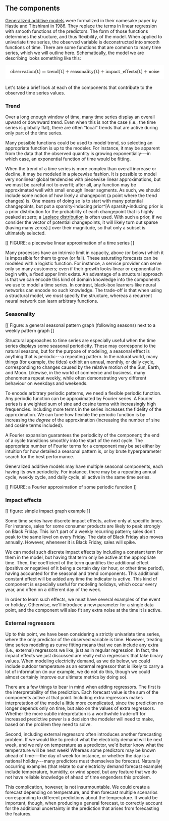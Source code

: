 ## The components

[Generalized additive models](https://projecteuclid.org/euclid.ss/1177013604) were formalized
in their namesake paper by Hastie and Tibshirani in 1986. They replace
the terms in linear regression with smooth functions of the predictors.
The form of those functions determines the structure, and thus
flexibility, of the model. When applied to univariate time series, the
observed variable is deconstructed into smooth functions of time. There
are some functions that are common to many time series, which we will
outline here. Schematically, the model we are describing looks something
like this:

![](figures/structural-eqn.png)

Let's take a brief look at each of the components that contribute to the
observed time series values.

### Trend

Over a long enough window of time, many time series display an overall
upward or downward trend. Even when this is not the case (i.e., the time
series is globally flat), there are often "local" trends that are active
during only part of the time series.

Many possible functions could be used to model trend, so selecting an
appropriate function is up to the modeler. For instance, it may be
apparent from the data that the observed quantity is growing
exponentially---in which case, an exponential function of time would be
fitting.

When the trend of a time series is more complex than overall increase or
decline, it may be modeled in a piecewise fashion. It is possible to
model very nonlinear global tendencies with piecewise linear
approximations, but we must be careful not to overfit; after all, any
function may be approximated well with small enough linear segments. As
such, we should include some notion of how likely a changepoint (a point
where the trend changes) is. One means of doing so is to start with many
potential changepoints, but put a sparsity-inducing prior^[A sparsity-inducing
prior is a prior distribution for the probability of each changepoint that is
highly peaked at zero; a
[Laplace distribution](https://en.wikipedia.org/wiki/Laplace_distribution)
is often used. With such a prior, if we consider the vector of potential
changepoints, it will likely turn out sparse (having many zeros).] over
their magnitude, so that only a subset is ultimately selected.

\[\[ FIGURE: a piecewise linear approximation of a time series \]\]

Many processes have an intrinsic limit in capacity, above (or below)
which it is impossible for them to grow (or fall). These saturating
forecasts can be modeled with a logistic function. For instance, a
service provider can serve only so many customers; even if their growth
looks linear or exponential to begin with, a fixed upper limit exists.
An advantage of a structural approach is that we can encode this kind of
domain knowledge into the components we use to model a time series. In
contrast, black-box learners like neural networks can encode no such
knowledge. The trade-off is that when using a structural model, we
*must* specify the structure, whereas a recurrent neural network can
learn arbitrary functions.

### Seasonality

\[\[ Figure: a general seasonal pattern graph (following seasons) next
to a weekly pattern graph \]\]

Structural approaches to time series are especially useful when the time
series displays some seasonal periodicity. These may correspond to the
natural seasons, but for the purpose of modeling, a seasonal effect is
anything that is periodic---a repeating pattern. In the natural world,
many things (for example, the tides) exhibit an annual, monthly, or
daily cycle, corresponding to changes caused by the relative motion of
the Sun, Earth, and Moon. Likewise, in the world of commerce and
business, many phenomena repeat weekly, while often demonstrating very
different behaviour on weekdays and weekends.

To encode arbitrary periodic patterns, we need a flexible periodic
function. Any periodic function can be approximated by Fourier series. A
Fourier series is a weighted sum of sine and cosine terms with
increasingly high frequencies. Including more terms in the series
increases the fidelity of the approximation. We can tune how flexible
the periodic function is by increasing the *degree* of the approximation
(increasing the number of sine and cosine terms included).

A Fourier expansion guarantees the periodicity of the component; the end
of a cycle transitions smoothly into the start of the next cycle. The
appropriate number of Fourier terms for a component may be set either by
intuition for how detailed a seasonal pattern is, or by brute
hyperparameter search for the best performance.

Generalized additive models may have multiple seasonal components, each
having its own periodicity. For instance, there may be a repeating
annual cycle, weekly cycle, and daily cycle, all active in the same time
series.

\[\[ FIGURE: a Fourier approximation of some periodic function \]\]

### Impact effects

\[\[ figure: simple impact graph example \]\]

Some time series have discrete impact effects, active only at specific
times. For instance, sales for some consumer products are likely to peak
strongly on Black Friday. This isn't part of a weekly recurring pattern;
sales don't peak to the same level on every Friday. The date of Black
Friday also moves annually. However, whenever it is Black Friday, sales
will spike.

We can model such discrete impact effects by including a constant term
for them in the model, but having that term only be active at the
appropriate time. Then, the coefficient of the term quantifies the
additional effect (positive *or* negative) of it being a certain day (or
hour, or other time period), having accounted for the seasonal and trend
components. This additional constant effect will be added any time the
indicator is active. This kind of component is especially useful for
modeling holidays, which occur every year, and often on a different day
of the week.

In order to learn such effects, we must have several examples of the
event or holiday. Otherwise, we'll introduce a new parameter for a
single data point, and the component will also fit any extra noise at
the time it is active.

### External regressors

Up to this point, we have been considering a strictly univariate time
series, where the only predictor of the observed variable is time.
However, treating time series modeling as curve fitting means that we
can include any extra (i.e., external) regressors we like, just as in
regular regression. In fact, the impact effects we just discussed are
really extra regressors that take binary values. When modeling
electricity demand, as we do below, we could include outdoor temperature
as an external regressor that is likely to carry a lot of information
(in our example, we do not do this, though we could almost certainly
improve our ultimate metrics by doing so).

There are a few things to bear in mind when adding regressors. The first
is the interpretability of the prediction. Each forecast value is the
sum of the components active at that point. Including extra regressors
makes interpretation of the model a little more complicated, since the
prediction no longer depends only on time, but also on the values of
extra regressors. Whether the more subtle interpretation is a worthwhile
trade-off for increased predictive power is a decision the modeler will
need to make, based on the problem they need to solve.

Second, including external regressors often introduces another
forecasting problem. If we would like to predict what the electricity
demand will be next week, and we rely on temperature as a predictor,
we'd better know what the temperature will be next week! Whereas some
predictors may be known ahead of time---the day of week for instance, or
whether the day is a national holiday---many predictors must themselves
be forecast. Naturally occurring examples (that relate to our
electricity demand forecast example) include temperature, humidity, or
wind speed, but any feature that we do not have reliable knowledge of
ahead of time engenders this problem.

This complication, however, is not insurmountable. We could create a
forecast depending on temperature, and then forecast multiple scenarios
corresponding to different predictions about the temperature. It would
be important, though, when producing a general forecast, to correctly
account for the additional uncertainty in the prediction that arises
from forecasting the features.